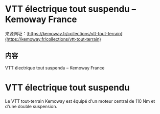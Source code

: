 # VTT électrique tout suspendu – Kemoway France

来源网址：[https://kemoway.fr/collections/vtt-tout-terrain](https://kemoway.fr/collections/vtt-tout-terrain)

## 内容

<link rel="stylesheet" href="/kmy/assets/css/markdown.css">

VTT électrique tout suspendu – Kemoway France

# VTT électrique tout suspendu

Le VTT tout-terrain Kemoway est équipé d'un moteur central de 110 Nm et d'une double suspension.
